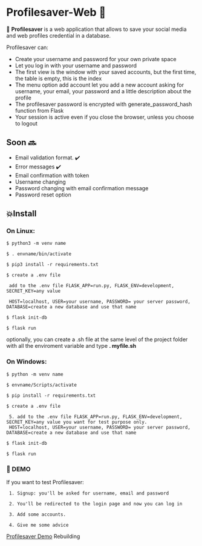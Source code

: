 # Profilesaver-Web 🔐


📖 **Profilesaver** is a web application that allows to save your social media and web profiles credential in a database.

Profilesaver can:

-    Create your username and password for your own private space
-    Let you log in with your username and password
-    The first view is the window with your saved accounts, but the first time, the table is empty, this is the index
-    The menu option add account let you add a new account asking for username, your email, your password and a little description about the profile
-    The profilesaver password is encrypted with generate_password_hash function from Flask
-    Your session is active even if you close the browser, unless you choose to logout

## Soon 🔜
-    Email validation format. ✔️
-    Error messages ✔️
-    Email confirmation with token
-    Username changing
-    Password changing with email confirmation message
-    Password reset option


## 💥Install

### On Linux:
`$ python3 -m venv name`

`$ . envname/bin/activate`

`$ pip3 install -r requirements.txt`

`$ create a .env file`

     add to the .env file FLASK_APP=run.py, FLASK_ENV=development, SECRET_KEY=any value

     HOST=localhost, USER=your username, PASSWORD= your server password, DATABASE=create a new database and use that name

`$ flask init-db`

`$ flask run`

optionally, you can create a .sh file at the same level of the project folder with all the enviroment variable and type **. myfile.sh**

### On Windows:

`$ python -m venv name`

`$ envname/Scripts/activate`

`$ pip install -r requirements.txt`

`$ create a .env file`

     5. add to the .env file FLASK_APP=run.py, FLASK_ENV=development, SECRET_KEY=any value you want for test purpose only.
     HOST=localhost, USER=your username, PASSWORD= your server password, DATABASE=create a new database and use that name

`$ flask init-db`

`$ flask run`

### 🔐 DEMO
If you want to test Profilesaver:

     1. Signup: you'll be asked for username, email and password

     2. You'll be redirected to the login page and now you can log in

     3. Add some accounts.

     4. Give me some advice

[Profilesaver Demo](https://shinigami.pythonanywhere.com) Rebuilding

